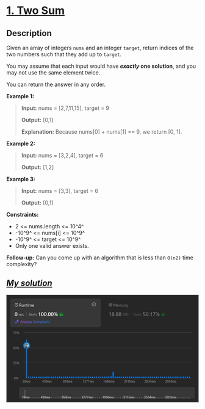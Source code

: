 # [1. Two Sum](https://leetcode.com/problems/two-sum/)

## Description

Given an array of integers `nums` and an integer `target`, return indices of the two numbers such that they add up to `target`.

You may assume that each input would have ***exactly* one solution**, and you may not use the same element twice.

You can return the answer in any order.

 

**Example 1:**

> **Input:** nums = [2,7,11,15], target = 9
> 
> **Output:** [0,1] 
> 
> **Explanation:** Because nums[0] + nums[1] == 9, we return [0, 1]. 

**Example 2:**

> **Input:** nums = [3,2,4], target = 6 
> 
> **Output:** [1,2] 

**Example 3:**

> **Input:** nums = [3,3], target = 6 
> 
> **Output:** [0,1] 

 

**Constraints:**

- 2 <= nums.length <= 10^4^
- -10^9^ <= nums[i] <= 10^9^
- -10^9^ <= target <= 10^9^
- Only one valid answer exists.

 
**Follow-up:** Can you come up with an algorithm that is less than `O(n2)` time complexity?

## [*My solution*](my-solution.py)

![img](complexity.png)